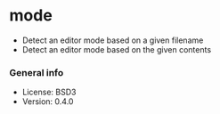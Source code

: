 # mode

* Detect an editor mode based on a given filename
* Detect an editor mode based on the given contents

### General info

* License: BSD3
* Version: 0.4.0
